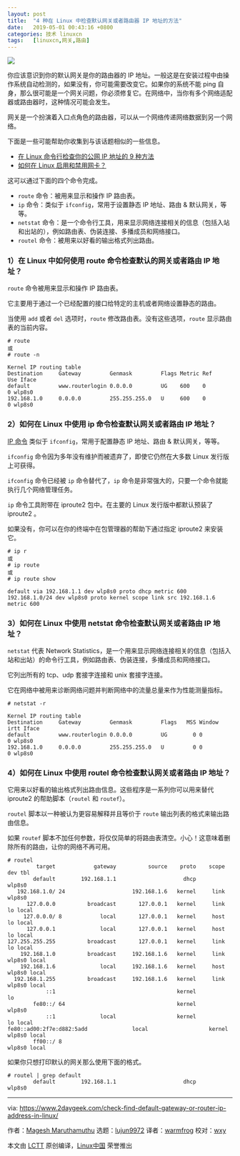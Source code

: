 ```yaml
---
layout: post
title:	"4 种在 Linux 中检查默认网关或者路由器 IP 地址的方法"
date:	2019-05-01 00:43:16 +0800 
categories:	技术 linuxcn 
tags:	[linuxcn,网关,路由]
---
```



![](/Asserts/Images//attachment/album/201905/01/004309i1tm5fq5ybqzsyas.jpg)


你应该意识到你的默认网关是你的路由器的 IP 地址。一般这是在安装过程中由操作系统自动检测的，如果没有，你可能需要改变它。如果你的系统不能 ping 自身，那么很可能是一个网关问题，你必须修复它。在网络中，当你有多个网络适配器或路由器时，这种情况可能会发生。


网关是一个扮演着入口点角色的路由器，可以从一个网络传递网络数据到另一个网络。


下面是一些可能帮助你收集到与该话题相似的一些信息。


* [在 Linux 命令行检查你的公网 IP 地址的 9 种方法](https://www.2daygeek.com/check-find-server-public-ip-address-linux/)
* [如何在 Linux 启用和禁用网卡？](https://www.2daygeek.com/enable-disable-up-down-nic-network-interface-port-linux-using-ifconfig-ifdown-ifup-ip-nmcli-nmtui/)


这可以通过下面的四个命令完成。


* `route` 命令：被用来显示和操作 IP 路由表。
* `ip` 命令：类似于 `ifconfig`，常用于设置静态 IP 地址、路由 & 默认网关，等等。
* `netstat` 命令：是一个命令行工具，用来显示网络连接相关的信息（包括入站和出站的），例如路由表、伪装连接、多播成员和网络接口。
* `routel` 命令：被用来以好看的输出格式列出路由。


### 1）在 Linux 中如何使用 route 命令检查默认的网关或者路由 IP 地址？


`route` 命令被用来显示和操作 IP 路由表。


它主要用于通过一个已经配置的接口给特定的主机或者网络设置静态的路由。


当使用 `add` 或者 `del` 选项时，`route` 修改路由表。没有这些选项，`route` 显示路由表的当前内容。



```
# route
或
# route -n

Kernel IP routing table
Destination     Gateway         Genmask         Flags Metric Ref    Use Iface
default         www.routerlogin 0.0.0.0         UG    600    0        0 wlp8s0
192.168.1.0     0.0.0.0         255.255.255.0   U     600    0        0 wlp8s0
```

### 2）如何在 Linux 中使用 ip 命令检查默认网关或者路由 IP 地址？


[IP 命令](https://www.2daygeek.com/ip-command-configure-network-interface-usage-linux/) 类似于 `ifconfig`，常用于配置静态 IP 地址、路由 & 默认网关，等等。


`ifconfig` 命令因为多年没有维护而被遗弃了，即使它仍然在大多数 Linux 发行版上可获得。


`ifconfig` 命令已经被 `ip` 命令替代了，`ip` 命令是非常强大的，只要一个命令就能执行几个网络管理任务。


`ip` 命令工具附带在 iproute2 包中。在主要的 Linux 发行版中都默认预装了 iproute2 。


如果没有，你可以在你的终端中在包管理器的帮助下通过指定 iproute2 来安装它。



```
# ip r
或
# ip route
或
# ip route show

default via 192.168.1.1 dev wlp8s0 proto dhcp metric 600
192.168.1.0/24 dev wlp8s0 proto kernel scope link src 192.168.1.6 metric 600
```

### 3）如何在 Linux 中使用 netstat 命令检查默认网关或者路由 IP 地址？


`netstat` 代表 Network Statistics，是一个用来显示网络连接相关的信息（包括入站和出站）的命令行工具，例如路由表、伪装连接，多播成员和网络接口。


它列出所有的 tcp、udp 套接字连接和 unix 套接字连接。


它在网络中被用来诊断网络问题并判断网络中的流量总量来作为性能测量指标。



```
# netstat -r

Kernel IP routing table
Destination     Gateway         Genmask         Flags   MSS Window  irtt Iface
default         www.routerlogin 0.0.0.0         UG        0 0          0 wlp8s0
192.168.1.0     0.0.0.0         255.255.255.0   U         0 0          0 wlp8s0
```

### 4）如何在 Linux 中使用 routel 命令检查默认网关或者路由 IP 地址？


它用来以好看的输出格式列出路由信息。这些程序是一系列你可以用来替代 iproute2 的帮助脚本（`routel` 和 `routef`）。


`routel` 脚本以一种被认为更容易解释并且等价于 `route` 输出列表的格式来输出路由信息。


如果 `routef` 脚本不加任何参数，将仅仅简单的将路由表清空。小心！这意味着删除所有的路由，让你的网络不再可用。



```
# routel
         target            gateway          source    proto    scope    dev tbl
        default        192.168.1.1                     dhcp          wlp8s0
   192.168.1.0/ 24                     192.168.1.6   kernel     link wlp8s0
      127.0.0.0          broadcast       127.0.0.1   kernel     link     lo local
     127.0.0.0/ 8            local       127.0.0.1   kernel     host     lo local
      127.0.0.1              local       127.0.0.1   kernel     host     lo local
127.255.255.255          broadcast       127.0.0.1   kernel     link     lo local
    192.168.1.0          broadcast     192.168.1.6   kernel     link wlp8s0 local
    192.168.1.6              local     192.168.1.6   kernel     host wlp8s0 local
  192.168.1.255          broadcast     192.168.1.6   kernel     link wlp8s0 local
            ::1                                      kernel              lo
        fe80::/ 64                                   kernel          wlp8s0
            ::1              local                   kernel              lo local
fe80::ad00:2f7e:d882:5add              local                   kernel          wlp8s0 local
        ff00::/ 8                                                    wlp8s0 local
```

如果你只想打印默认的网关那么使用下面的格式。



```
# routel | grep default
        default        192.168.1.1                     dhcp          wlp8s0
```



---


via: <https://www.2daygeek.com/check-find-default-gateway-or-router-ip-address-in-linux/>


作者：[Magesh Maruthamuthu](https://www.2daygeek.com/author/magesh/) 选题：[lujun9972](https://github.com/lujun9972) 译者：[warmfrog](https://github.com/warmfrog) 校对：[wxy](https://github.com/wxy)


本文由 [LCTT](https://github.com/LCTT/TranslateProject) 原创编译，[Linux中国](https://linux.cn/) 荣誉推出
